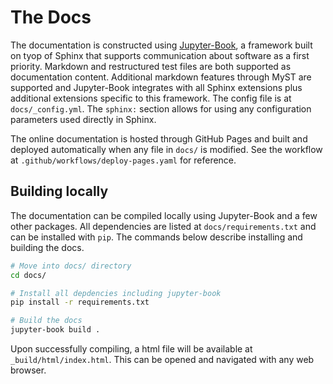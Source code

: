 # The Docs

The documentation is constructed using
[Jupyter-Book](https://jupyterbook.org/en/stable/intro.html),
a framework built on tyop of Sphinx that supports communication
about software as a first priority. Markdown and restructured
test files are both supported as documentation content.
Additional markdown features through MyST are supported and
Jupyter-Book integrates with all Sphinx extensions plus additional
extensions specific to this framework. The config file is at
`docs/_config.yml`. The `sphinx:` section allows for using any
configuration parameters used directly in Sphinx.

The online documentation is hosted through GitHub Pages and
built and deployed automatically when any file in `docs/` is
modified. See the workflow at `.github/workflows/deploy-pages.yaml`
for reference.


## Building locally

The documentation can be compiled locally using
Jupyter-Book and a few other packages. All dependencies are listed
at `docs/requirements.txt` and can be installed with `pip`.
The commands below describe installing and building the docs.

```bash
# Move into docs/ directory
cd docs/

# Install all depdencies including jupyter-book
pip install -r requirements.txt

# Build the docs
jupyter-book build .
```

Upon successfully compiling, a html file will be available
at `_build/html/index.html`. This can be opened and navigated
with any web browser.


